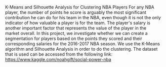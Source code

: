 K-Means and Silhouette Analysis for Clustering NBA Players
For any NBA player, the number of points he score is arguably the most significant contribution he can do for his team in the NBA, even though it is not the only indicator of how valuable a player is for the team. The player's salary is another important factor that represents the value of the player in the market overall. In this project, we investigate whether we can create a segmentation for players based on the points they scored and their corresponding salaries for the 2016-2017 NBA season. We use the K-Means algorithm and Silhouette Analysis in order to do the clustering. The dataset that is used can be accessed from the following link: https://www.kaggle.com/noahgift/social-power-nba
